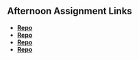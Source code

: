 ## Afternoon Assignment Links

* **[Repo](https://github.com/EwanStubblefield-Allen/Scoreboard)**
* **[Repo](https://github.com/EwanStubblefield-Allen/Vampunisher)**
* **[Repo](https://github.com/EwanStubblefield-Allen/Icecream-Parlor)**
* **[Repo](https://github.com/EwanStubbefield-Allen/<ASSIGNMENT_REPO>)**
